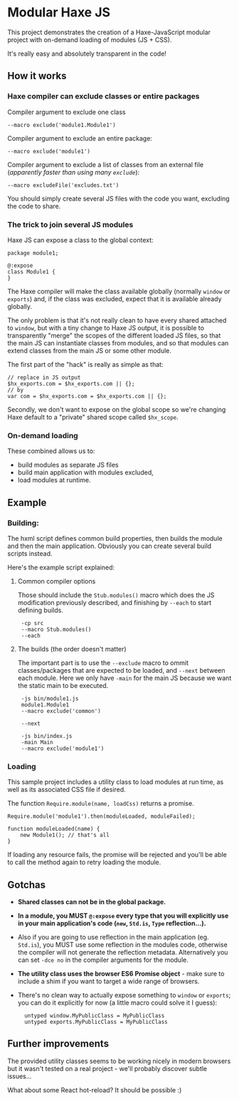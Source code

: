 # Modular Haxe JS

This project demonstrates the creation of a Haxe-JavaScript modular project with on-demand 
loading of modules (JS + CSS).

It's really easy and absolutely transparent in the code!

## How it works

### Haxe compiler can exclude classes or entire packages

Compiler argument to exclude one class

	--macro exclude('module1.Module1')

Compiler argument to exclude an entire package:

	--macro exclude('module1')

Compiler argument to exclude a list of classes from an external file (*apparently faster than using many `exclude`*):

	--macro excludeFile('excludes.txt')

You should simply create several JS files with the code you want, excluding the code to share.

### The trick to join several JS modules

Haxe JS can expose a class to the global context:

    package module1;

    @:expose
	class Module1 {
	}

The Haxe compiler will make the class available globally (normally `window` or `exports`) and,
if the class was excluded, expect that it is available already globally.

The only problem is that it's not really clean to have every shared attached to `window`,
but with a tiny change to Haxe JS output, it is possible to transparently "merge" the scopes 
of the different loaded JS files, so that the main JS can instantiate classes from modules, and 
so that modules can extend classes from the main JS or some other module.

The first part of the "hack" is really as simple as that:
	
	// replace in JS output
	$hx_exports.com = $hx_exports.com || {};
	// by
	var com = $hx_exports.com = $hx_exports.com || {};

Secondly, we don't want to expose on the global scope so we're changing Haxe default to a
"private" shared scope called `$hx_scope`. 

### On-demand loading

These combined allows us to:

- build modules as separate JS files
- build main application with modules excluded, 
- load modules at runtime.

## Example

### Building:

The hxml script defines common build properties, then builds the module and then the main application.
Obviously you can create several build scripts instead.

Here's the example script explained:

1. Common compiler options

	Those should include the `Stub.modules()` macro which does the JS modification previously
	described, and finishing by `--each` to start defining builds. 

		-cp src
		--macro Stub.modules()
		--each

2. The builds (the order doesn't matter)

	The important part is to use the `--exclude` macro to ommit classes/packages that are 
	expected to be loaded, and `--next` between each module. Here we only have `-main` for the 
	main JS because we want the static main to be executed.  

		-js bin/module1.js
		module1.Module1
		--macro exclude('common')

		--next
	
		-js bin/index.js
		-main Main
		--macro exclude('module1')

### Loading

This sample project includes a utility class to load modules at run time, as well as its associated 
CSS file if desired.

The function `Require.module(name, loadCss)` returns a promise.

	Require.module('module1').then(moduleLoaded, moduleFailed);

	function moduleLoaded(name) {
		new Module1(); // that's all
    }

If loading any resource fails, the promise will be rejected and you'll be able to call the method
again to retry loading the module.

## Gotchas

- **Shared classes can not be in the global package.**

- **In a module, you MUST `@:expose` every type that you will explicitly use in your main
application's code (`new`, `Std.is`, `Type` reflection...).**

- Also if you are going to use reflection in the main application (eg. `Std.is`), you MUST use some
reflection in the modules code, otherwise the compiler will not generate the reflection metadata.
Alternatively you can set `-dce no` in the compiler arguments for the module.

- **The utility class uses the browser ES6 Promise object** - make sure to include a shim if you want to 
target a wide range of browsers.

- There's no clean way to actually expose something to `window` or `exports`; you can do it 
explicitly for now (a little macro could solve it I guess): 

	    untyped window.MyPublicClass = MyPublicClass
	    untyped exports.MyPublicClass = MyPublicClass

## Further improvements

The provided utility classes seems to be working nicely in modern browsers but it wasn't tested on a
real project - we'll probably discover subtle issues...

What about some React hot-reload? It should be possible :)
